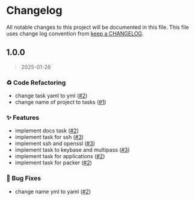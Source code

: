 # Changelog

All notable changes to this project will be documented in this file. This file uses change log convention from [keep a CHANGELOG](http://keepachangelog.com/en/0.3.0/).


<a name="1.0.0"></a>
## 1.0.0

> 2025-01-26

### ♻ Code Refactoring

* change task yaml to yml ([#2](https://github.com/hadenlabs/tasks/issues/2))
* change name of project to tasks ([#1](https://github.com/hadenlabs/tasks/issues/1))

### ✨ Features

* implement docs task ([#2](https://github.com/hadenlabs/tasks/issues/2))
* implement task for ssh ([#3](https://github.com/hadenlabs/tasks/issues/3))
* implement ssh and openssl ([#3](https://github.com/hadenlabs/tasks/issues/3))
* implement task to keybase and multipass ([#3](https://github.com/hadenlabs/tasks/issues/3))
* implement task for applications ([#2](https://github.com/hadenlabs/tasks/issues/2))
* implement task for packer ([#2](https://github.com/hadenlabs/tasks/issues/2))

### 🐛 Bug Fixes

* change name yml to yaml ([#2](https://github.com/hadenlabs/tasks/issues/2))

